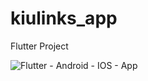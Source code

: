 # kiulinks_app

Flutter Project

![Flutter - Android - IOS - App](https://github.com/AhsaanRasheed/Kiulinks-Academy-Mobile-App/assets/71977441/a229ae79-607f-4094-a20a-9925ecbe052b)
